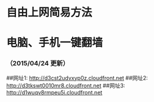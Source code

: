 # 自由上网简易方法
# 电脑、手机一键翻墙
### （2015/04/24 更新）

##网址1: http://d3cst2udvxyp0z.cloudfront.net
##网址2: http://d3tkswt0010mr8.cloudfront.net
##网址3: http://d1wuqv8rmpeu5i.cloudfront.net
